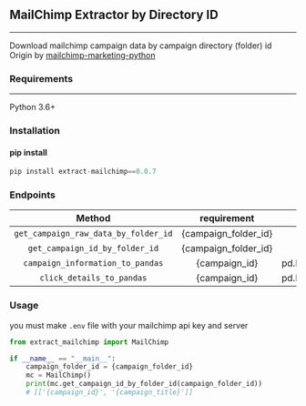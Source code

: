 ## MailChimp Extractor by Directory ID
---

Download mailchimp campaign data by campaign directory (folder) id
Origin by [mailchimp-marketing-python](https://github.com/mailchimp/mailchimp-marketing-python)

### Requirements
---
Python 3.6+

### Installation 
#### pip install
```python
pip install extract-mailchimp==0.0.7  
```

### Endpoints

|                Method                |     requirement      |    return     |
|:------------------------------------:|:--------------------:|:-------------:|
| `get_campaign_raw_data_by_folder_id` | {campaign_folder_id} |     JSON      |
|    `get_campaign_id_by_folder_id`    | {campaign_folder_id} |     list      |
|   `campaign_information_to_pandas`   |    {campaign_id}     | pd.DataFrame  |
|      `click_details_to_pandas`       |    {campaign_id}     | pd.DataFrame  |

### Usage

you must make `.env` file with your mailchimp api key and server

```python
from extract_mailchimp import MailChimp

if __name__ == "__main__":
    campaign_folder_id = {campaign_folder_id}
    mc = MailChimp()
    print(mc.get_campaign_id_by_folder_id(campaign_folder_id))
    # [['{campaign_id}', '{campaign_title}']]
```

